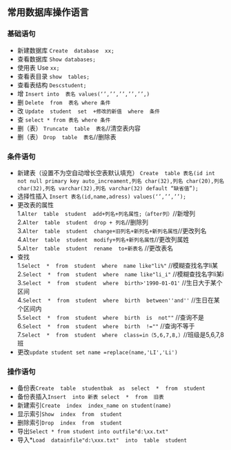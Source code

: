 ## 常用数据库操作语言  
### 基础语句  
* 新建数据库 `Create  database  xx;`  
* 查看数据库 `Show databases;`  
* 使用表 Use `xx;  `  
* 查看表目录 `show  tables;`  
* 查看表结构 `Descstudent;`  
* 增  `Insert into  表名 values(‘’,’’,’’,’’,’’,)`  
* 删  `Delete  from  表名 where 条件`  
* 改  `Update  student  set  +修改的新值  where  条件`  
* 查  `select * from 表名 where 条件` 
* 删（表） `Truncate  table  表名`//清空表内容
* 删（表） `Drop  table  表名`//删除表
### 条件语句
* 新建表（设置不为空自动增长空表默认填充） `Create  table 表名(id int not null primary key auto_increament,列名 char(32),列名 char(20),列名 char(32),列名 varchar(32),列名 varchar(32) default “缺省值”);`  
* 选择性插入 `Insert 表名(id,name,adress) values(‘’,’’,’’);`  
* 更改表的属性  
 1.`Alter  table  student  add+列名+列名属性;（after列）`//新增列  
 2.`Alter  table  student  drop + 列名`//删除列  
 3.`Alter  table  student  change+旧列名+新列名+新列名属性`//更改列名  
 4.`Alter  table  student  modify+列名+新列名属性`//更改列属姓  
 5.`Alter  table  student  rename  to+新表名`  //更改表名
* 查找  
 1.`Select  *  from  student  where  name like"li%"`  //模糊查找名字li某  
 2.`Select  *  from  student  where  name like"li_i"`  //模糊查找名字li某i  
 3.`Select  *  from  student  where  birth>'1990-01-01'`  //生日大于某个区间  
 4.`Select  *  from  student  where  birth  between''and''`  //生日在某个区间内   
 5.`Select  *  from  student  where  birth  is  not""`  //查询不是  
 6.`Select  *  from  student  where  birth  !=""`  //查询不等于  
 7.`Select  *  from  student  where  class=in（5,6,7,8,）`//班级是5,6,7,8班  
* 更改`update student set name =replace(name,'LI','Li')`
### 操作语句
* 备份表`Create  table  studentbak  as  select  *  from  student`
* 备份表插入`Insert  into 新表 select  *  from  旧表`
* 新建索引`Create  index  index_name on student(name)`  
* 显示索引`Show  index  from  student `  
* 删除索引`Drop  index  from  student`  
* 导出`Select * from student into outfile"d:\xx.txt"`  
* 导入*`Load  datainfile"d:\xxx.txt"  into  table  student`

